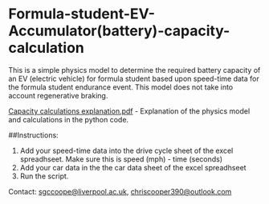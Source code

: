 # Formula-student-EV-Accumulator(battery)-capacity-calculation
This is a simple physics model to determine the required battery capacity of an EV (electric vehicle) for formula student based upon speed-time data for the formula student endurance event. This model does not take into account regenerative braking. 

[Capacity calculations explanation.pdf](https://github.com/chris-cooper3/Formula-student-EV-capacity-calculation/files/7171135/Capacity.calculations.explanation.pdf) - Explanation of the physics model and calculations in the python code.

##Instructions:
1. Add your speed-time data into the drive cycle sheet of the excel spreadhseet. Make sure this is speed (mph) - time (seconds)
2. Add your car data in the the car data sheet of the excel spreadhseet
3. Run the script.

Contact: sgccoope@liverpool.ac.uk, chriscooper390@outlook.com


